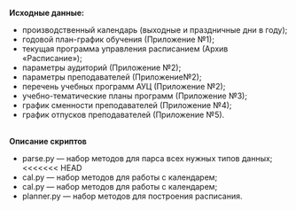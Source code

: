 **Исходные данные:**
-  производственный календарь (выходные и праздничные дни в году);
-  годовой план-график обучения (Приложение №1);
-  текущая программа управления расписанием (Архив «Расписание»);
-  параметры аудиторий (Приложение №2);
-  параметры преподавателей (Приложение№2);
-  перечень учебных программ АУЦ (Приложение №2);
-  учебно-тематические планы программ (Приложение №3);
-  график сменности преподавателей (Приложение №4);
-  график отпусков преподавателей (Приложение №5).
<br><br>

**Описание скриптов**
- parse.py — набор методов для парса всех нужных типов данных;
<<<<<<< HEAD
- cal.py — набор методов для работы с календарем;
- cal.py — набор методов для работы с календарем;
- planner.py — набор методов для построения расписания.
